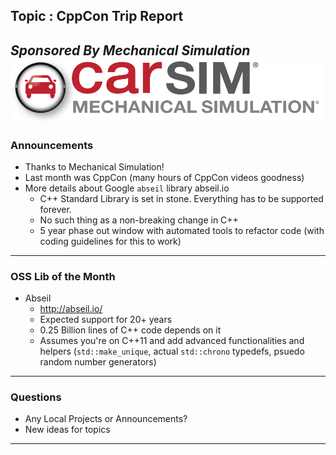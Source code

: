 ## Topic : CppCon Trip Report
*Sponsored By Mechanical Simulation*  
![Carsim Logo](https://raw.githubusercontent.com/AnnArborDetroit-CPP/aadcpp-meetup-content/master/assets/image/logo/carsim.png)
---
### Announcements
* Thanks to Mechanical Simulation! 
* Last month was CppCon (many hours of CppCon videos goodness)
* More details about Google `abseil` library abseil.io
	* C++ Standard Library is set in stone. Everything has to be supported forever.
	* No such thing as a non-breaking change in C++
	* 5 year phase out window with automated tools to refactor code (with coding 
	  guidelines for this to work)
---
### OSS Lib of the Month
* Abseil
	* http://abseil.io/
	* Expected support for 20+ years
	* 0.25 Billion lines of C++ code depends on it
	* Assumes you're on C++11 and add advanced functionalities and helpers 
	  (`std::make_unique`, actual `std::chrono` typedefs, psuedo random number 
	  generators)

---
### Questions
* Any Local Projects or Announcements?
* New ideas for topics
---
